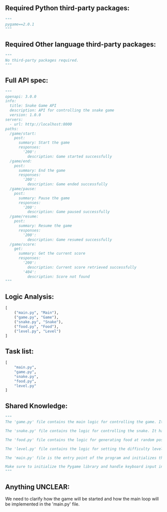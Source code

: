 ## Required Python third-party packages:

```python
"""
pygame==2.0.1
"""
```

## Required Other language third-party packages:

```python
"""
No third-party packages required.
"""
```

## Full API spec:

```python
"""
openapi: 3.0.0
info:
  title: Snake Game API
  description: API for controlling the snake game
  version: 1.0.0
servers:
  - url: http://localhost:8000
paths:
  /game/start:
    post:
      summary: Start the game
      responses:
        '200':
          description: Game started successfully
  /game/end:
    post:
      summary: End the game
      responses:
        '200':
          description: Game ended successfully
  /game/pause:
    post:
      summary: Pause the game
      responses:
        '200':
          description: Game paused successfully
  /game/resume:
    post:
      summary: Resume the game
      responses:
        '200':
          description: Game resumed successfully
  /game/score:
    get:
      summary: Get the current score
      responses:
        '200':
          description: Current score retrieved successfully
        '404':
          description: Score not found
"""
```

## Logic Analysis:

```python
[
    ("main.py", "Main"),
    ("game.py", "Game"),
    ("snake.py", "Snake"),
    ("food.py", "Food"),
    ("level.py", "Level")
]
```

## Task list:

```python
[
    "main.py",
    "game.py",
    "snake.py",
    "food.py",
    "level.py"
]
```

## Shared Knowledge:

```python
"""
The 'game.py' file contains the main logic for controlling the game. It manages the game state, score, and handles game events such as starting, ending, pausing, and resuming the game.

The 'snake.py' file contains the logic for controlling the snake. It handles the movement of the snake, eating food, and checking for collisions.

The 'food.py' file contains the logic for generating food at random positions on the game board.

The 'level.py' file contains the logic for setting the difficulty level of the game.

The 'main.py' file is the entry point of the program and initializes the game.

Make sure to initialize the Pygame library and handle keyboard input in the 'main.py' file.
"""
```

## Anything UNCLEAR:

We need to clarify how the game will be started and how the main loop will be implemented in the 'main.py' file.